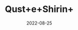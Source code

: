 ---
title: 'Qust+e+Shirin+'
date: '2022-08-25' 
metatag: '' 
inventory: '0' 
draft: false 
# meta description 
shortDescripton: ''
description: 'Powder+Form'
longdescription: ''
featured: True
# product Price
price: '100.0'
# Product Short Description
shortDescription: ''
productID: '609FA3C8-9D24-ED11-9968-005056B3A416'
type: 'products'
category: 'Powder+Form' 
thumnailproduct: 'https://aminsaddiquidawakhana.eralive.net/images/products/609FA3C8-9D24-ED11-9968-005056B3A4161.png' 
images:
  - image: 'images/products/609FA3C8-9D24-ED11-9968-005056B3A4161.png'  
Variants:
---